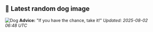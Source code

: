 ## 🐶 Latest random dog image
![Dog](https://images.dog.ceo/breeds/samoyed/n02111889_1772.jpg)
**Advice:** "If you have the chance, take it!"
*Updated: 2025-08-02 06:48 UTC*
